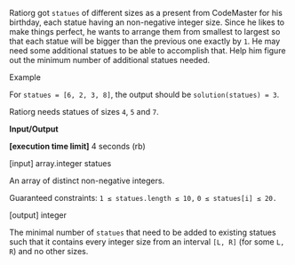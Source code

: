 Ratiorg got `statues` of different sizes as a present from CodeMaster for his birthday, each statue having an non-negative integer size. Since he likes to make things perfect, he wants to arrange them from smallest to largest so that each statue will be bigger than the previous one exactly by `1`. He may need some additional statues to be able to accomplish that. Help him figure out the minimum number of additional statues needed.

Example

For `statues = [6, 2, 3, 8]`, the output should be
`solution(statues) = 3`.

Ratiorg needs statues of sizes `4`, `5` and `7`.

**Input/Output**

**[execution time limit]** 4 seconds (rb)

[input] array.integer statues

An array of distinct non-negative integers.

Guaranteed constraints:
`1 ≤ statues.length ≤ 10,`
`0 ≤ statues[i] ≤ 20.`

[output] integer

The minimal number of `statues` that need to be added to existing statues such that it contains every integer size from an interval `[L, R]` (for some `L, R`) and no other sizes.